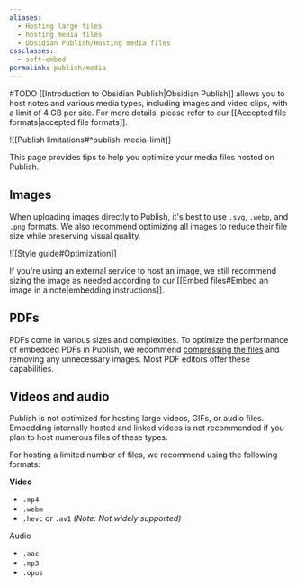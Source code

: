 ```yaml
---
aliases:
  - Hosting large files
  - hosting media files
  - Obsidian Publish/Hosting media files
cssclasses:
  - soft-embed
permalink: publish/media
---
```

#TODO
[[Introduction to Obsidian Publish|Obsidian Publish]] allows you to host notes and various media types, including images and video clips, with a limit of 4 GB per site. For more details, please refer to our [[Accepted file formats|accepted file formats]].

![[Publish limitations#^publish-media-limit]]

This page provides tips to help you optimize your media files hosted on Publish.

## Images

When uploading images directly to Publish, it's best to use `.svg`, `.webp`, and `.png` formats. We also recommend optimizing all images to reduce their file size while preserving visual quality.

![[Style guide#Optimization]]

If you're using an external service to host an image, we still recommend sizing the image as needed according to our [[Embed files#Embed an image in a note|embedding instructions]].

## PDFs

PDFs come in various sizes and complexities. To optimize the performance of embedded PDFs in Publish, we recommend [compressing the files](https://www.adobe.com/acrobat/hub/how-to-make-pdfs-smaller.html) and removing any unnecessary images. Most PDF editors offer these capabilities.

## Videos and audio

Publish is not optimized for hosting large videos, GIFs, or audio files. Embedding internally hosted and linked videos is not recommended if you plan to host numerous files of these types.

For hosting a limited number of files, we recommend using the following formats:

**Video**
- `.mp4`
- `.webm`
- `.hevc` or `.av1` _(Note: Not widely supported)_

Audio
- `.aac`
- `.mp3`
- `.opus`